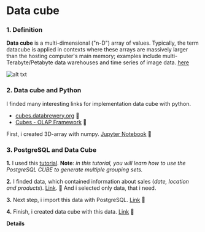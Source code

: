 # Data cube

### 1. Definition

**Data cube** is a multi-dimensional ("n-D") array of values. Typically, the term datacube is applied in contexts where these arrays are massively larger than the hosting computer's main memory; examples include multi-Terabyte/Petabyte data warehouses and time series of image data. [here](https://en.wikipedia.org/wiki/Data_cube)

![alt txt](https://pythonhosted.org/cubes/_images/cube-dims_and_cell.png)

### 2. Data cube and Python

I finded many interesting links for implementation data cube with python.
- [cubes.databrewery.org](http://cubes.databrewery.org/index.html)  :link:
- [Cubes - OLAP Framework](https://pythonhosted.org/cubes/)  :link:

First, i created 3D-array with numpy. [Jupyter Notebook](https://github.com/OleksandrKosovan/starting-big-data/blob/master/3-data-cube/1-data-cube-simple-sample.ipynb)  :link:


### 3. PostgreSQL and Data Cube

**1.** I used this [tutorial](http://www.postgresqltutorial.com/postgresql-cube/). **Note**: *in this tutorial, you will learn how to use the PostgreSQL CUBE to generate multiple grouping sets.*

**2.** I finded data, which contained information about sales (*date, location and products*). [Link](https://github.com/OleksandrKosovan/starting-big-data/blob/master/3-data-cube/data-cube-postgreSQL/data/Sample-Superstore.csv).  :link: And i selected only data, that i need.

**3.** Next step, i import this data with PostgreSQL. [Link](https://github.com/OleksandrKosovan/starting-big-data/blob/master/3-data-cube/data-cube-postgreSQL/create-data-cube/import-csv) :link:

**4.** Finish, i created data cube with this data. [Link](https://github.com/OleksandrKosovan/starting-big-data/blob/master/3-data-cube/data-cube-postgreSQL/create-data-cube/data-cube-sql)  :link:

**Details**

